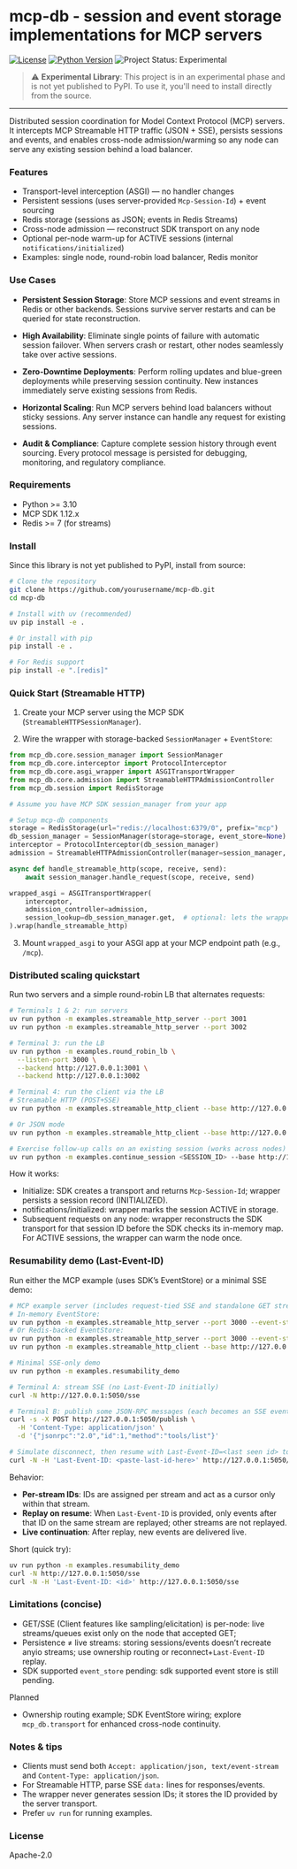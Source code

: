 # mcp-db - session and event storage implementations for MCP servers

[![License](https://img.shields.io/badge/license-Apache%202.0-blue.svg)](LICENSE)
[![Python Version](https://img.shields.io/badge/python-3.10%2B-blue.svg)](https://www.python.org/downloads/)
![Project Status: Experimental](https://img.shields.io/badge/status-experimental-red)

> ⚠️ **Experimental Library**: This project is in an experimental phase and is not yet published to PyPI. To use it, you'll need to install directly from the source.

---

Distributed session coordination for Model Context Protocol (MCP) servers. It intercepts MCP Streamable HTTP traffic (JSON + SSE), persists sessions and events, and enables cross-node admission/warming so any node can serve any existing session behind a load balancer.

### Features
- Transport-level interception (ASGI) — no handler changes
- Persistent sessions (uses server-provided `Mcp-Session-Id`) + event sourcing
- Redis storage (sessions as JSON; events in Redis Streams)
- Cross-node admission — reconstruct SDK transport on any node
- Optional per-node warm-up for ACTIVE sessions (internal `notifications/initialized`)
- Examples: single node, round-robin load balancer, Redis monitor

### Use Cases

- **Persistent Session Storage**: Store MCP sessions and event streams in Redis or other backends. Sessions survive server restarts and can be queried for state reconstruction.

- **High Availability**: Eliminate single points of failure with automatic session failover. When servers crash or restart, other nodes seamlessly take over active sessions.

- **Zero-Downtime Deployments**: Perform rolling updates and blue-green deployments while preserving session continuity. New instances immediately serve existing sessions from Redis.

- **Horizontal Scaling**: Run MCP servers behind load balancers without sticky sessions. Any server instance can handle any request for existing sessions.

- **Audit & Compliance**: Capture complete session history through event sourcing. Every protocol message is persisted for debugging, monitoring, and regulatory compliance.

### Requirements
- Python >= 3.10
- MCP SDK 1.12.x
- Redis >= 7 (for streams)

### Install

Since this library is not yet published to PyPI, install from source:

```bash
# Clone the repository
git clone https://github.com/yourusername/mcp-db.git
cd mcp-db

# Install with uv (recommended)
uv pip install -e .

# Or install with pip
pip install -e .

# For Redis support
pip install -e ".[redis]"
```

### Quick Start (Streamable HTTP)

1) Create your MCP server using the MCP SDK (`StreamableHTTPSessionManager`).

2) Wire the wrapper with storage-backed `SessionManager` + `EventStore`:

```python
from mcp_db.core.session_manager import SessionManager
from mcp_db.core.interceptor import ProtocolInterceptor
from mcp_db.core.asgi_wrapper import ASGITransportWrapper
from mcp_db.core.admission import StreamableHTTPAdmissionController
from mcp_db.session import RedisStorage

# Assume you have MCP SDK session_manager from your app

# Setup mcp-db components
storage = RedisStorage(url="redis://localhost:6379/0", prefix="mcp")
db_session_manager = SessionManager(storage=storage, event_store=None)
interceptor = ProtocolInterceptor(db_session_manager)
admission = StreamableHTTPAdmissionController(manager=session_manager, app=app)

async def handle_streamable_http(scope, receive, send):
    await session_manager.handle_request(scope, receive, send)

wrapped_asgi = ASGITransportWrapper(
    interceptor,
    admission_controller=admission,
    session_lookup=db_session_manager.get,  # optional: lets the wrapper consult storage
).wrap(handle_streamable_http)
```

3) Mount `wrapped_asgi` to your ASGI app at your MCP endpoint path (e.g., `/mcp`).

### Distributed scaling quickstart

Run two servers and a simple round-robin LB that alternates requests:

```bash
# Terminals 1 & 2: run servers
uv run python -m examples.streamable_http_server --port 3001
uv run python -m examples.streamable_http_server --port 3002

# Terminal 3: run the LB
uv run python -m examples.round_robin_lb \
  --listen-port 3000 \
  --backend http://127.0.0.1:3001 \
  --backend http://127.0.0.1:3002

# Terminal 4: run the client via the LB
# Streamable HTTP (POST+SSE)
uv run python -m examples.streamable_http_client --base http://127.0.0.1:3000/mcp/ --shttp

# Or JSON mode
uv run python -m examples.streamable_http_client --base http://127.0.0.1:3000/mcp/ --no-shttp

# Exercise follow-up calls on an existing session (works across nodes)
uv run python -m examples.continue_session <SESSION_ID> --base http://127.0.0.1:3000/mcp/ --shttp
```

How it works:
- Initialize: SDK creates a transport and returns `Mcp-Session-Id`; wrapper persists a session record (INITIALIZED).
- notifications/initialized: wrapper marks the session ACTIVE in storage.
- Subsequent requests on any node: wrapper reconstructs the SDK transport for that session ID before the SDK checks its in-memory map. For ACTIVE sessions, the wrapper can warm the node once.


### Resumability demo (Last-Event-ID)

Run either the MCP example (uses SDK’s EventStore) or a minimal SSE demo:

```bash
# MCP example server (includes request-tied SSE and standalone GET stream)
# In-memory EventStore:
uv run python -m examples.streamable_http_server --port 3000 --event-store memory
# Or Redis-backed EventStore:
uv run python -m examples.streamable_http_server --port 3000 --event-store redis --redis-url redis://localhost:6379/0 --redis-prefix mcp
uv run python -m examples.streamable_http_client --base http://127.0.0.1:3000/mcp/ --shttp

# Minimal SSE-only demo
uv run python -m examples.resumability_demo

# Terminal A: stream SSE (no Last-Event-ID initially)
curl -N http://127.0.0.1:5050/sse

# Terminal B: publish some JSON-RPC messages (each becomes an SSE event with an id)
curl -s -X POST http://127.0.0.1:5050/publish \
  -H 'Content-Type: application/json' \
  -d '{"jsonrpc":"2.0","id":1,"method":"tools/list"}'

# Simulate disconnect, then resume with Last-Event-ID=<last seen id> to receive only later events
curl -N -H 'Last-Event-ID: <paste-last-id-here>' http://127.0.0.1:5050/sse
```

Behavior:
- **Per-stream IDs**: IDs are assigned per stream and act as a cursor only within that stream.
- **Replay on resume**: When `Last-Event-ID` is provided, only events after that ID on the same stream are replayed; other streams are not replayed.
- **Live continuation**: After replay, new events are delivered live.

Short (quick try):

```bash
uv run python -m examples.resumability_demo
curl -N http://127.0.0.1:5050/sse
curl -N -H 'Last-Event-ID: <id>' http://127.0.0.1:5050/sse
```

### Limitations (concise)

- GET/SSE (Client features like sampling/elicitation) is per-node: live streams/queues exist only on the node that accepted GET;
- Persistence ≠ live streams: storing sessions/events doesn’t recreate anyio streams; use ownership routing or reconnect+`Last-Event-ID` replay.
- SDK supported `event_store` pending: sdk supported event store is still pending.

Planned
- Ownership routing example; SDK EventStore wiring; explore `mcp_db.transport` for enhanced cross-node continuity.


### Notes & tips
- Clients must send both `Accept: application/json, text/event-stream` and `Content-Type: application/json`.
- For Streamable HTTP, parse SSE `data:` lines for responses/events.
- The wrapper never generates session IDs; it stores the ID provided by the server transport.
- Prefer `uv run` for running examples.

### License
Apache-2.0

